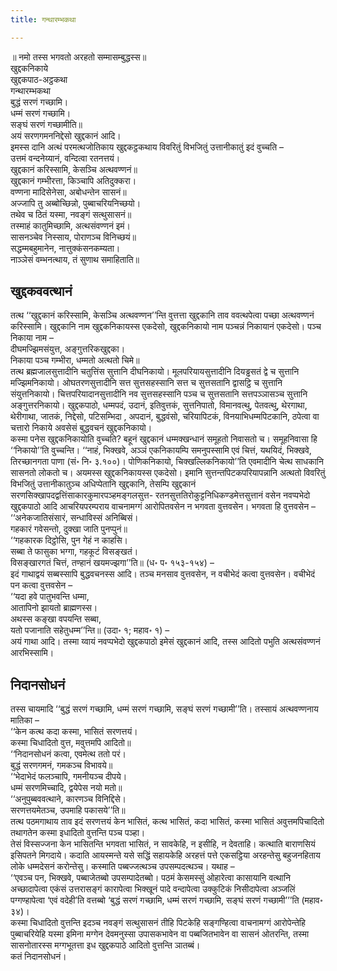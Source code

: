 ```yaml
---
title: गन्थारम्भकथा

---
```

॥ नमो तस्स भगवतो अरहतो सम्मासम्बुद्धस्स॥  
खुद्दकनिकाये  
खुद्दकपाठ-अट्ठकथा  
गन्थारम्भकथा  
बुद्धं सरणं गच्छामि।  
धम्मं सरणं गच्छामि।  
सङ्घं सरणं गच्छामीति॥  
अयं सरणगमननिद्देसो खुद्दकानं आदि।  
इमस्स दानि अत्थं परमत्थजोतिकाय खुद्दकट्ठकथाय विवरितुं विभजितुं उत्तानीकातुं इदं वुच्चति –  
उत्तमं वन्दनेय्यानं, वन्दित्वा रतनत्तयं।  
खुद्दकानं करिस्सामि, केसञ्चि अत्थवण्णनं॥  
खुद्दकानं गम्भीरत्ता, किञ्चापि अतिदुक्करा।  
वण्णना मादिसेनेसा, अबोधन्तेन सासनं॥  
अज्जापि तु अब्बोच्छिन्नो, पुब्बाचरियनिच्छयो।  
तथेव च ठितं यस्मा, नवङ्गं सत्थुसासनं॥  
तस्माहं कातुमिच्छामि, अत्थसंवण्णनं इमं।  
सासनञ्चेव निस्साय, पोराणञ्च विनिच्छयं॥  
सद्धम्मबहुमानेन, नात्तुक्कंसनकम्यता।  
नाञ्ञेसं वम्भनत्थाय, तं सुणाथ समाहिताति॥  


## खुद्दकववत्थानं

तत्थ ‘‘खुद्दकानं करिस्सामि, केसञ्चि अत्थवण्णन’’न्ति वुत्तत्ता खुद्दकानि ताव ववत्थपेत्वा पच्छा अत्थवण्णनं करिस्सामि। खुद्दकानि नाम खुद्दकनिकायस्स एकदेसो, खुद्दकनिकायो नाम पञ्चन्नं निकायानं एकदेसो। पञ्च निकाया नाम –  
दीघमज्झिमसंयुत्त, अङ्गुत्तरिकखुद्दका।  
निकाया पञ्च गम्भीरा, धम्मतो अत्थतो चिमे॥  
तत्थ ब्रह्मजालसुत्तादीनि चतुत्तिंस सुत्तानि दीघनिकायो। मूलपरियायसुत्तादीनि दियड्ढसतं द्वे च सुत्तानि मज्झिमनिकायो। ओघतरणसुत्तादीनि सत्त सुत्तसहस्सानि सत्त च सुत्तसतानि द्वासट्ठि च सुत्तानि संयुत्तनिकायो। चित्तपरियादानसुत्तादीनि नव सुत्तसहस्सानि पञ्च च सुत्तसतानि सत्तपञ्ञासञ्च सुत्तानि अङ्गुत्तरनिकायो। खुद्दकपाठो, धम्मपदं, उदानं, इतिवुत्तकं, सुत्तनिपातो, विमानवत्थु, पेतवत्थु, थेरगाथा, थेरीगाथा, जातकं, निद्देसो, पटिसम्भिदा , अपदानं, बुद्धवंसो, चरियापिटकं, विनयाभिधम्मपिटकानि, ठपेत्वा वा चत्तारो निकाये अवसेसं बुद्धवचनं खुद्दकनिकायो।  
कस्मा पनेस खुद्दकनिकायोति वुच्चति? बहूनं खुद्दकानं धम्मक्खन्धानं समूहतो निवासतो च। समूहनिवासा हि ‘‘निकायो’’ति वुच्चन्ति। ‘‘नाहं, भिक्खवे, अञ्ञं एकनिकायम्पि समनुपस्सामि एवं चित्तं, यथयिदं, भिक्खवे, तिरच्छानगता पाणा (सं॰ नि॰ ३.१००)। पोणिकनिकायो, चिक्खल्लिकनिकायो’’ति एवमादीनि चेत्थ साधकानि सासनतो लोकतो च। अयमस्स खुद्दकनिकायस्स एकदेसो। इमानि सुत्तन्तपिटकपरियापन्नानि अत्थतो विवरितुं विभजितुं उत्तानीकातुञ्च अधिप्पेतानि खुद्दकानि, तेसम्पि खुद्दकानं सरणसिक्खापदद्वत्तिंसाकारकुमारपञ्हमङ्गलसुत्त- रतनसुत्ततिरोकुट्टनिधिकण्डमेत्तसुत्तानं वसेन नवप्पभेदो खुद्दकपाठो आदि आचरियपरम्पराय वाचनामग्गं आरोपितवसेन न भगवता वुत्तवसेन। भगवता हि वुत्तवसेन –  
‘‘अनेकजातिसंसारं, सन्धाविस्सं अनिब्बिसं।  
गहकारं गवेसन्तो, दुक्खा जाति पुनप्पुनं॥  
‘‘गहकारक दिट्ठोसि, पुन गेहं न काहसि।  
सब्बा ते फासुका भग्गा, गहकूटं विसङ्खतं।  
विसङ्खारगतं चित्तं, तण्हानं खयमज्झगा’’ति॥ (ध॰ प॰ १५३-१५४) –  
इदं गाथाद्वयं सब्बस्सापि बुद्धवचनस्स आदि। तञ्च मनसाव वुत्तवसेन, न वचीभेदं कत्वा वुत्तवसेन। वचीभेदं पन कत्वा वुत्तवसेन –  
‘‘यदा हवे पातुभवन्ति धम्मा,  
आतापिनो झायतो ब्राह्मणस्स।  
अथस्स कङ्खा वपयन्ति सब्बा,  
यतो पजानाति सहेतुधम्म’’न्ति॥ (उदा॰ १; महाव॰ १) –  
अयं गाथा आदि। तस्मा य्वायं नवप्पभेदो खुद्दकपाठो इमेसं खुद्दकानं आदि, तस्स आदितो पभुति अत्थसंवण्णनं आरभिस्सामि।  


## निदानसोधनं

तस्स चायमादि ‘‘बुद्धं सरणं गच्छामि, धम्मं सरणं गच्छामि, सङ्घं सरणं गच्छामी’’ति। तस्सायं अत्थवण्णनाय मातिका –  
‘‘केन कत्थ कदा कस्मा, भासितं सरणत्तयं।  
कस्मा चिधादितो वुत्त, मवुत्तमपि आदितो॥  
‘‘निदानसोधनं कत्वा, एवमेत्थ ततो परं।  
बुद्धं सरणगमनं, गमकञ्च विभावये॥  
‘‘भेदाभेदं फलञ्चापि, गमनीयञ्च दीपये।  
धम्मं सरणमिच्चादि, द्वयेपेस नयो मतो॥  
‘‘अनुपुब्बववत्थाने, कारणञ्च विनिद्दिसे।  
सरणत्तयमेतञ्च, उपमाहि पकासये’’ति॥  
तत्थ पठमगाथाय ताव इदं सरणत्तयं केन भासितं, कत्थ भासितं, कदा भासितं, कस्मा भासितं अवुत्तमपिचादितो तथागतेन कस्मा इधादितो वुत्तन्ति पञ्च पञ्हा।  
तेसं विस्सज्जना केन भासितन्ति भगवता भासितं, न सावकेहि, न इसीहि, न देवताहि। कत्थाति बाराणसियं इसिपतने मिगदाये। कदाति आयस्मन्ते यसे सद्धिं सहायकेहि अरहत्तं पत्ते एकसट्ठिया अरहन्तेसु बहुजनहिताय लोके धम्मदेसनं करोन्तेसु। कस्माति पब्बज्जत्थञ्च उपसम्पदत्थञ्च। यथाह –  
‘‘एवञ्च पन, भिक्खवे, पब्बाजेतब्बो उपसम्पादेतब्बो। पठमं केसमस्सुं ओहारेत्वा कासायानि वत्थानि अच्छादापेत्वा एकंसं उत्तरासङ्गं कारापेत्वा भिक्खूनं पादे वन्दापेत्वा उक्कुटिकं निसीदापेत्वा अञ्जलिं पग्गण्हापेत्वा ‘एवं वदेही’ति वत्तब्बो ‘बुद्धं सरणं गच्छामि, धम्मं सरणं गच्छामि, सङ्घं सरणं गच्छामी’’’ति (महाव॰ ३४)।  
कस्मा चिधादितो वुत्तन्ति इदञ्च नवङ्गं सत्थुसासनं तीहि पिटकेहि सङ्गण्हित्वा वाचनामग्गं आरोपेन्तेहि पुब्बाचरियेहि यस्मा इमिना मग्गेन देवमनुस्सा उपासकभावेन वा पब्बजितभावेन वा सासनं ओतरन्ति, तस्मा सासनोतारस्स मग्गभूतत्ता इध खुद्दकपाठे आदितो वुत्तन्ति ञातब्बं।  
कतं निदानसोधनं।  